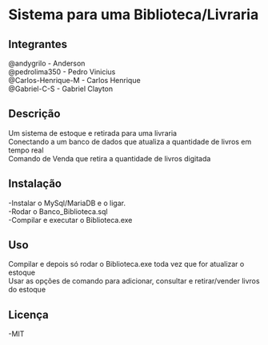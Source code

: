 # Sistema para uma Biblioteca/Livraria


## Integrantes

@andygrilo - Anderson <br>
@pedrolima350 - Pedro Vinicius <br>
@Carlos-Henrique-M - Carlos Henrique <br>
@Gabriel-C-S - Gabriel Clayton <br>

## Descrição

Um sistema de estoque e retirada para uma livraria <br>
Conectando a um banco de dados que atualiza a quantidade de livros em tempo real <br>
Comando de Venda que retira a quantidade de livros digitada<br>

## Instalação

-Instalar o MySql/MariaDB e o ligar. <br>
-Rodar o Banco_Biblioteca.sql <br>
-Compilar e executar o Biblioteca.exe<br>

## Uso

Compilar e depois só rodar o Biblioteca.exe toda vez que for atualizar o estoque <br>
Usar as opções de comando para adicionar, consultar e retirar/vender livros do estoque <br>

## Licença

-MIT
